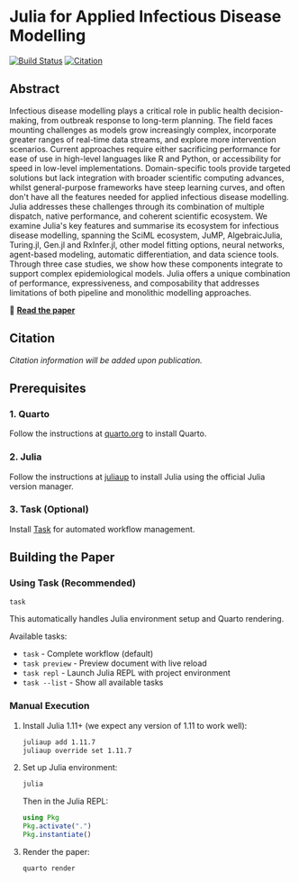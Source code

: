 # Julia for Applied Infectious Disease Modelling

[![Build Status](https://github.com/seabbs/JuliaForIDM/workflows/CI/badge.svg)](https://github.com/seabbs/JuliaForIDM/actions)
[![Citation](https://img.shields.io/badge/Cite-CFF-blue)](https://github.com/EpiAware/JuliaForIDM/blob/main/CITATION.cff)

## Abstract

Infectious disease modelling plays a critical role in public health decision-making, from outbreak response to long-term planning.
The field faces mounting challenges as models grow increasingly complex, incorporate greater ranges of real-time data streams, and explore more intervention scenarios.
Current approaches require either sacrificing performance for ease of use in high-level languages like R and Python, or accessibility for speed in low-level implementations.
Domain-specific tools provide targeted solutions but lack integration with broader scientific computing advances, whilst general-purpose frameworks have steep learning curves, and often don't have all the features needed for applied infectious disease modelling.
Julia addresses these challenges through its combination of multiple dispatch, native performance, and coherent scientific ecosystem.
We examine Julia's key features and summarise its ecosystem for infectious disease modelling, spanning the SciML ecosystem, JuMP, AlgebraicJulia, Turing.jl, Gen.jl and RxInfer.jl, other model fitting options, neural networks, agent-based modeling, automatic differentiation, and data science tools.
Through three case studies, we show how these components integrate to support complex epidemiological models.
Julia offers a unique combination of performance, expressiveness, and composability that addresses limitations of both pipeline and monolithic modelling approaches.

📖 **[Read the paper](https://epiaware.org/JuliaForIDM/index.pdf)**

## Citation

*Citation information will be added upon publication.*

## Prerequisites

### 1. Quarto

Follow the instructions at [quarto.org](https://quarto.org/docs/get-started/) to install Quarto.

### 2. Julia

Follow the instructions at [juliaup](https://github.com/JuliaLang/juliaup) to install Julia using the official Julia version manager.

### 3. Task (Optional)

Install [Task](https://taskfile.dev/installation/) for automated workflow management.

## Building the Paper

### Using Task (Recommended)

```bash
task
```

This automatically handles Julia environment setup and Quarto rendering.

Available tasks:
- `task` - Complete workflow (default)
- `task preview` - Preview document with live reload
- `task repl` - Launch Julia REPL with project environment
- `task --list` - Show all available tasks

### Manual Execution

1. Install Julia 1.11+ (we expect any version of 1.11 to work well):
   ```bash
   juliaup add 1.11.7
   juliaup override set 1.11.7
   ```

2. Set up Julia environment:
   ```bash
   julia
   ```

   Then in the Julia REPL:
   ```julia
   using Pkg
   Pkg.activate(".")
   Pkg.instantiate()
   ```

3. Render the paper:
   ```bash
   quarto render
   ```
